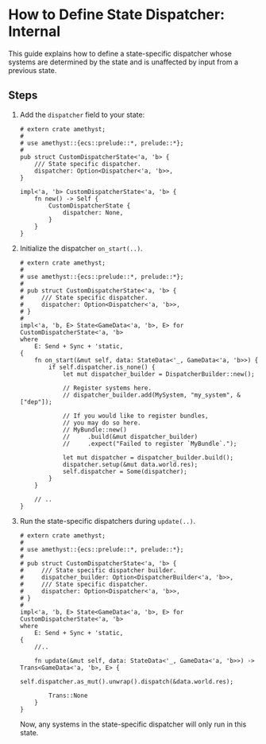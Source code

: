 # How to Define State Dispatcher: Internal

This guide explains how to define a state-specific dispatcher whose systems are determined by the state and is unaffected by input from a previous state.

## Steps

1. Add the `dispatcher` field to your state:

    ```rust,edition2018,no_run,noplaypen
    # extern crate amethyst;
    #
    # use amethyst::{ecs::prelude::*, prelude::*};
    #
    pub struct CustomDispatcherState<'a, 'b> {
        /// State specific dispatcher.
        dispatcher: Option<Dispatcher<'a, 'b>>,
    }

    impl<'a, 'b> CustomDispatcherState<'a, 'b> {
        fn new() -> Self {
            CustomDispatcherState {
                dispatcher: None,
            }
        }
    }
    ```

2. Initialize the dispatcher `on_start(..)`.

    ```rust,edition2018,no_run,noplaypen
    # extern crate amethyst;
    #
    # use amethyst::{ecs::prelude::*, prelude::*};
    #
    # pub struct CustomDispatcherState<'a, 'b> {
    #     /// State specific dispatcher.
    #     dispatcher: Option<Dispatcher<'a, 'b>>,
    # }
    #
    impl<'a, 'b, E> State<GameData<'a, 'b>, E> for CustomDispatcherState<'a, 'b>
    where
        E: Send + Sync + 'static,
    {
        fn on_start(&mut self, data: StateData<'_, GameData<'a, 'b>>) {
            if self.dispatcher.is_none() {
                let mut dispatcher_builder = DispatcherBuilder::new();

                // Register systems here.
                // dispatcher_builder.add(MySystem, "my_system", &["dep"]);

                // If you would like to register bundles,
                // you may do so here.
                // MyBundle::new()
                //     .build(&mut dispatcher_builder)
                //     .expect("Failed to register `MyBundle`.");

                let mut dispatcher = dispatcher_builder.build();
                dispatcher.setup(&mut data.world.res);
                self.dispatcher = Some(dispatcher);
            }
        }

        // ..
    }
    ```

3. Run the state-specific dispatchers during `update(..)`.

    ```rust,edition2018,no_run,noplaypen
    # extern crate amethyst;
    #
    # use amethyst::{ecs::prelude::*, prelude::*};
    #
    # pub struct CustomDispatcherState<'a, 'b> {
    #     /// State specific dispatcher builder.
    #     dispatcher_builder: Option<DispatcherBuilder<'a, 'b>>,
    #     /// State specific dispatcher.
    #     dispatcher: Option<Dispatcher<'a, 'b>>,
    # }
    #
    impl<'a, 'b, E> State<GameData<'a, 'b>, E> for CustomDispatcherState<'a, 'b>
    where
        E: Send + Sync + 'static,
    {
        //..

        fn update(&mut self, data: StateData<'_, GameData<'a, 'b>>) -> Trans<GameData<'a, 'b>, E> {
            self.dispatcher.as_mut().unwrap().dispatch(&data.world.res);

            Trans::None
        }
    }
    ```

    Now, any systems in the state-specific dispatcher will only run in this state.
